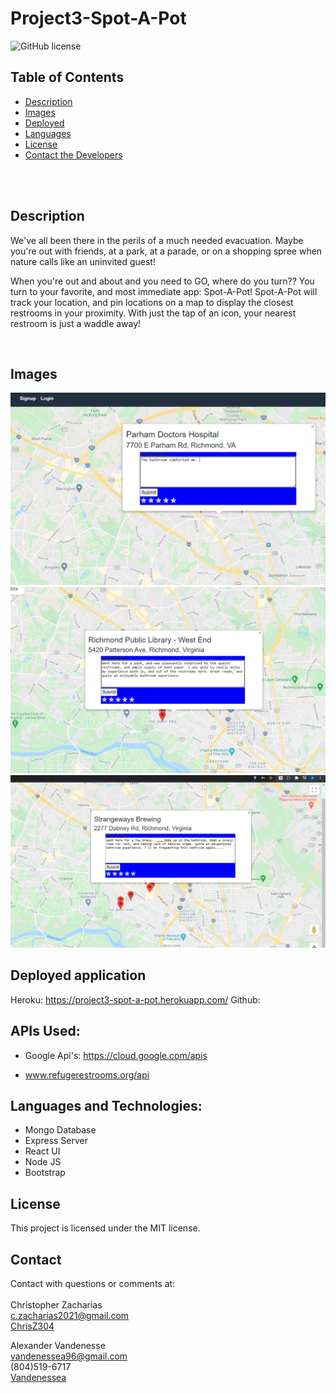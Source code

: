 # Project3-Spot-A-Pot

![GitHub license](https://img.shields.io/badge/license-MIT-ff69b4.svg) <br />

## Table of Contents 

- [Description](#description)
- [Images](#images)
- [Deployed](#deployed-application)
- [Languages](#languages)
- [License](#license)
- [Contact the Developers](#contact)

<br />
<br />

## Description

We've all been there in the perils of a much needed evacuation. Maybe you're out with friends, at a park, at a parade, or on a shopping spree when nature calls like an uninvited guest!

When you're out and about and you need to GO, where do you turn?? You turn to your favorite, and most immediate app: Spot-A-Pot! Spot-A-Pot will track your location, and pin locations on a map to display the closest restrooms in your proximity. With just the tap of an icon, your nearest restroom is just a waddle away!

<br />

## Images
![screenshot](https://github.com/ChrisZ304/project3-spot-a-pot/blob/main/client/public/images/hospital%20comment.png?raw=true) <br />
![screenshot](https://github.com/ChrisZ304/project3-spot-a-pot/blob/main/client/public/images/richmond%20library%20comment.png?raw=true) <br />
![screenshot](https://github.com/ChrisZ304/project3-spot-a-pot/blob/main/client/public/images/brewery%20comment%20screenshot.png?raw=true) <br />


## Deployed application
Heroku: https://project3-spot-a-pot.herokuapp.com/
Github:

## APIs Used:

- Google Api's: https://cloud.google.com/apis

- www.refugerestrooms.org/api


## Languages and Technologies:
- Mongo Database
- Express Server
- React UI
- Node JS
- Bootstrap   <br />

## License

  This project is licensed under the MIT license. <br />

## Contact

Contact with questions or comments at: <br />                     
Christopher Zacharias <br />
c.zacharias2021@gmail.com <br /> 
[ChrisZ304](https://github.com/chrisz304)<br />

Alexander Vandenesse <br />
vandenessea96@gmail.com <br />
(804)519-6717 <br />
[Vandenessea](https://github.com/vandenessea)



